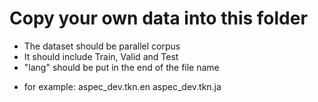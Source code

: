 # Copy your own data into this folder
* The dataset should be parallel corpus
* It should include Train, Valid and Test
* "lang" should be put in the end of the file name
- for example:
  aspec_dev.tkn.en
  aspec_dev.tkn.ja
